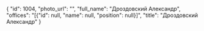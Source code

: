 {
    "id": 1004,
    "photo_url": "",
    "full_name": "Дроздовский Александр",
    "offices": "[{\"id\": null, \"name\": null, \"position\": null}]",
    "title": "Дроздовский Александр"
}